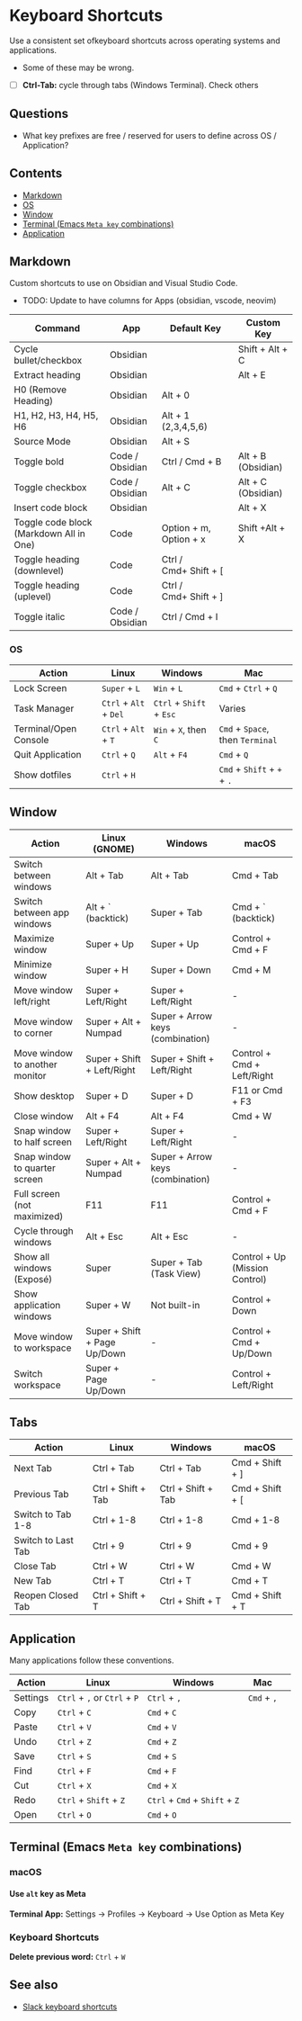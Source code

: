# Keyboard Shortcuts

Use a consistent set  ofkeyboard shortcuts across operating systems and applications.

- Some of these may be wrong.

- [ ] **Ctrl-Tab:** cycle through tabs (Windows Terminal). Check others

## Questions

- What key prefixes are free / reserved for users to define across OS / Application?
## Contents

- [Markdown](#Markdown)
- [OS](#OS)
- [Window](#Window)
- [Terminal (Emacs `Meta key` combinations)](#Terminal%20(Emacs%20`Meta%20key`%20combinations))
- [Application](#Application)

## Markdown

Custom shortcuts to use on Obsidian and Visual Studio Code.

- TODO: Update to have columns for Apps (obsidian, vscode, neovim)

| Command                                 | App             | Default Key            | Custom Key         |
| --------------------------------------- | --------------- | ---------------------- | ------------------ |
| Cycle bullet/checkbox                   | Obsidian        |                        | Shift + Alt + C    |
| Extract heading                         | Obsidian        |                        | Alt + E            |
| H0 (Remove Heading)                     | Obsidian        | Alt + 0                |                    |
| H1, H2, H3, H4, H5, H6                  | Obsidian        | Alt + 1 (2,3,4,5,6)    |                    |
| Source Mode                             | Obsidian        | Alt + S                |                    |
| Toggle bold                             | Code / Obsidian | Ctrl / Cmd + B         | Alt + B (Obsidian) |
| Toggle checkbox                         | Code / Obsidian | Alt + C                | Alt + C (Obsidian) |
| Insert code block                       | Obsidian        |                        | Alt + X            |
| Toggle code block (Markdown All in One) | Code            | Option + m, Option + x | Shift +Alt + X     |
| Toggle heading (downlevel)              | Code            | Ctrl / Cmd+ Shift + [  |                    |
| Toggle heading (uplevel)                | Code            | Ctrl / Cmd+ Shift + ]  |                    |
| Toggle italic                           | Code / Obsidian | Ctrl / Cmd + I         |                    |

### OS

| Action                | Linux                  | Windows                  | Mac                              |
| --------------------- | ---------------------- | ------------------------ | -------------------------------- |
| Lock Screen           | `Super` + `L`          | `Win` + `L`              | `Cmd` + `Ctrl` + `Q`             |
| Task Manager          | `Ctrl` + `Alt` + `Del` | `Ctrl` + `Shift` + `Esc` | Varies                           |
| Terminal/Open Console | `Ctrl` + `Alt` + `T`   | `Win` + `X`, then `C`    | `Cmd` + `Space`, then `Terminal` |
| Quit Application      | `Ctrl` + `Q`           | `Alt` + `F4`             | `Cmd` + `Q`                      |
| Show dotfiles         | `Ctrl` + `H`           |                          | `Cmd` + `Shift` + `+` + `.`      |

## Window

| Action                         | Linux (GNOME)                | Windows                          | macOS                          |
| ------------------------------ | ---------------------------- | -------------------------------- | ------------------------------ |
| Switch between windows         | Alt + Tab                    | Alt + Tab                        | Cmd + Tab                      |
| Switch between app windows     | Alt + ` (backtick)           | Super + Tab                      | Cmd + ` (backtick)             |
| Maximize window                | Super + Up                   | Super + Up                       | Control + Cmd + F              |
| Minimize window                | Super + H                    | Super + Down                     | Cmd + M                        |
| Move window left/right         | Super + Left/Right           | Super + Left/Right               | -                              |
| Move window to corner          | Super + Alt + Numpad         | Super + Arrow keys (combination) | -                              |
| Move window to another monitor | Super + Shift + Left/Right   | Super + Shift + Left/Right       | Control + Cmd + Left/Right     |
| Show desktop                   | Super + D                    | Super + D                        | F11 or Cmd + F3                |
| Close window                   | Alt + F4                     | Alt + F4                         | Cmd + W                        |
| Snap window to half screen     | Super + Left/Right           | Super + Left/Right               | -                              |
| Snap window to quarter screen  | Super + Alt + Numpad         | Super + Arrow keys (combination) | -                              |
| Full screen (not maximized)    | F11                          | F11                              | Control + Cmd + F              |
| Cycle through windows          | Alt + Esc                    | Alt + Esc                        | -                              |
| Show all windows (Exposé)      | Super                        | Super + Tab (Task View)          | Control + Up (Mission Control) |
| Show application windows       | Super + W                    | Not built-in                     | Control + Down                 |
| Move window to workspace       | Super + Shift + Page Up/Down | -                                | Control + Cmd + Up/Down        |
| Switch workspace               | Super + Page Up/Down         | -                                | Control + Left/Right           |

## Tabs

| Action             | Linux              | Windows            | macOS           |
| ------------------ | ------------------ | ------------------ | --------------- |
| Next Tab           | Ctrl + Tab         | Ctrl + Tab         | Cmd + Shift + ] |
| Previous Tab       | Ctrl + Shift + Tab | Ctrl + Shift + Tab | Cmd + Shift + [ |
| Switch to Tab 1-8  | Ctrl + 1-8         | Ctrl + 1-8         | Cmd + 1-8       |
| Switch to Last Tab | Ctrl + 9           | Ctrl + 9           | Cmd + 9         |
| Close Tab          | Ctrl + W           | Ctrl + W           | Cmd + W         |
| New Tab            | Ctrl + T           | Ctrl + T           | Cmd + T         |
| Reopen Closed Tab  | Ctrl + Shift + T   | Ctrl + Shift + T   | Cmd + Shift + T |

## Application

Many applications follow these conventions.

| Action     | Linux                        | Windows                        | Mac         |     |
| ---------- | ---------------------------- | ------------------------------ | ----------- | --- |
| Settings   | `Ctrl` + `,` or `Ctrl` + `P` | `Ctrl` + `,`                   | `Cmd` + `,` |     |
| Copy       | `Ctrl` + `C`                 | `Cmd` + `C`                    |             |     |
| Paste      | `Ctrl` + `V`                 | `Cmd` + `V`                    |             |     |
| Undo       | `Ctrl` + `Z`                 | `Cmd` + `Z`                    |             |     |
| Save       | `Ctrl` + `S`                 | `Cmd` + `S`                    |             |     |
| Find       | `Ctrl` + `F`                 | `Cmd` + `F`                    |             |     |
| Cut        | `Ctrl` + `X`                 | `Cmd` + `X`                    |             |     |
| Redo       | `Ctrl` + `Shift` + `Z`       | `Ctrl` + `Cmd` + `Shift` + `Z` |             |     |
| Open       | `Ctrl` + `O`                 | `Cmd` + `O`                    |             |     |

## Terminal (Emacs `Meta key` combinations)

### macOS

#### Use `alt` key as Meta

**Terminal App:** Settings -> Profiles -> Keyboard -> Use Option as Meta Key

### Keyboard Shortcuts

**Delete previous word:** `Ctrl` + `W`

## See also

- [Slack keyboard shortcuts](slack-keyboard-shortcuts.md)
